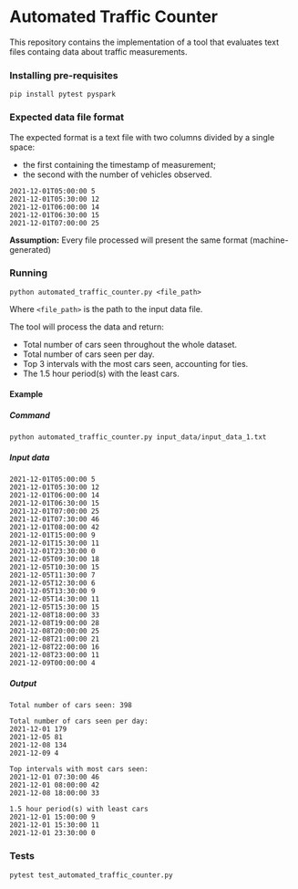 # Automated Traffic Counter

This repository contains the implementation of a tool that evaluates text files containg data about traffic measurements.

### Installing pre-requisites

`pip install pytest pyspark`

### Expected data file format

The expected format is a text file with two columns divided by a single space: 
- the first containing the timestamp of measurement;
- the second with the number of vehicles observed.

```
2021-12-01T05:00:00 5
2021-12-01T05:30:00 12
2021-12-01T06:00:00 14
2021-12-01T06:30:00 15
2021-12-01T07:00:00 25
```

**Assumption:** Every file processed will present the same format (machine-generated)

### Running

`python automated_traffic_counter.py <file_path>`

Where `<file_path>` is the path to the input data file.

The tool will process the data and return:

- Total number of cars seen throughout the whole dataset.
- Total number of cars seen per day.
- Top 3 intervals with the most cars seen, accounting for ties.
- The 1.5 hour period(s) with the least cars.

#### Example
##### Command
```python automated_traffic_counter.py input_data/input_data_1.txt```

##### Input data

```
2021-12-01T05:00:00 5
2021-12-01T05:30:00 12
2021-12-01T06:00:00 14
2021-12-01T06:30:00 15
2021-12-01T07:00:00 25
2021-12-01T07:30:00 46
2021-12-01T08:00:00 42
2021-12-01T15:00:00 9
2021-12-01T15:30:00 11
2021-12-01T23:30:00 0
2021-12-05T09:30:00 18
2021-12-05T10:30:00 15
2021-12-05T11:30:00 7
2021-12-05T12:30:00 6
2021-12-05T13:30:00 9
2021-12-05T14:30:00 11
2021-12-05T15:30:00 15
2021-12-08T18:00:00 33
2021-12-08T19:00:00 28
2021-12-08T20:00:00 25
2021-12-08T21:00:00 21
2021-12-08T22:00:00 16
2021-12-08T23:00:00 11
2021-12-09T00:00:00 4
```

##### Output
```
Total number of cars seen: 398                                                  

Total number of cars seen per day:
2021-12-01 179
2021-12-05 81
2021-12-08 134
2021-12-09 4

Top intervals with most cars seen:
2021-12-01 07:30:00 46
2021-12-01 08:00:00 42
2021-12-08 18:00:00 33
                                                                                
1.5 hour period(s) with least cars
2021-12-01 15:00:00 9
2021-12-01 15:30:00 11
2021-12-01 23:30:00 0
```

### Tests

`pytest test_automated_traffic_counter.py`